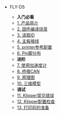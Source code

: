 * FLY-D5

    * **入门必看**
    * [1. 产品简介](/board/fly_d5/README.md)
    * [2. 固件编译烧录](/board/fly_d5/flash.md)
    * [3. 读取ID](/board/fly_d5/id.md)
    * [4. 主板接线](/board/fly_d5/wiring.md)
    * [5. printer参考配置](/board/fly_d5/cfg.md)
    * [6. Pin脚分布](/board/fly_d5/pins.md)
    * **进阶**
    * [7. 使用加速度计](/board/fly_d5/adxl345.md)
    * [8. 桥接CAN](/board/fly_d5/canbridge.md)
    * [9. 原理图](/board/fly_d5/schematic.md)
    * [10. 三维模型](/board/fly_d5/3dmodel.md) 
    * **调试**
    * [11. Klipper常见错误](/board/fly_d5/klippererro.md)
    * [12. Klipper配置检查](/board/fly_d5/klippercheck.md)
    * [13. 打印前的准备](/board/fly_d5/Super8prepare.md)
